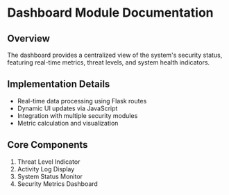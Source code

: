 
# Dashboard Module Documentation

## Overview
The dashboard provides a centralized view of the system's security status, featuring real-time metrics, threat levels, and system health indicators.

## Implementation Details
- Real-time data processing using Flask routes
- Dynamic UI updates via JavaScript
- Integration with multiple security modules
- Metric calculation and visualization

## Core Components
1. Threat Level Indicator
2. Activity Log Display
3. System Status Monitor
4. Security Metrics Dashboard

 

